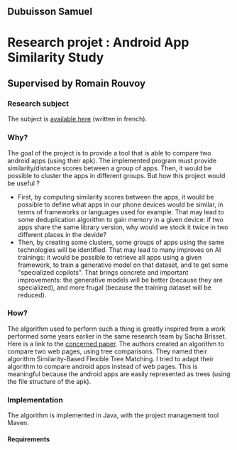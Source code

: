 ## Dubuisson Samuel

# Research projet : Android App Similarity Study

## Supervised by Romain Rouvoy

### Research subject

The subject is [available here](http://projets-info.univ-lille.fr/master/etu/projects/31e02aad-7795-4194-98b4-f61ff4744123) (written in french).

### Why? 

The goal of the project is to provide a tool that is able to compare two android apps (using their apk). 
The implemented program must provide similarity/distance scores between a group of apps. 
Then, it would be possible to cluster the apps in different groups. But how this project would
be useful ?  
- First, by computing similarity scores between the apps, it would be possible to define what apps in our
phone devices would be similar, in terms of frameworks or languages used for example. That may lead to some
deduplication algorithm to gain memory in a given device: if two apps share the same library version, why would we stock it twice in two different places in the devide?
- Then, by creating some clusters, some groups of apps using the same technologies will be identified. That may lead to many improves on AI trainings: it would be possible
to retrieve all apps using a given framework, to train a generative model on that dataset, and to get some "specialized copilots". That brings concrete and important improvements:
the generative models will be better (because they are specialized), and more frugal (because the training dataset will be reduced).

### How?

The algorithm used to perform such a thing is greatly inspired from a work performed some years earlier in the same research team by Sacha Brisset. Here is
a link to the [concerned paper](https://hal.science/hal-03774245). The authors created an algorithm to compare two web pages, using tree comparisons. They named their algorithm
Similarity-Based Flexible Tree Matching. I tried to adapt their algorithm to compare android apps instead of web pages. This is meaningful because the android apps are easily represented as trees (using the file structure of the apk).

### Implementation

The algorithm is implemented in Java, with the project management tool Maven.

#### Requirements 